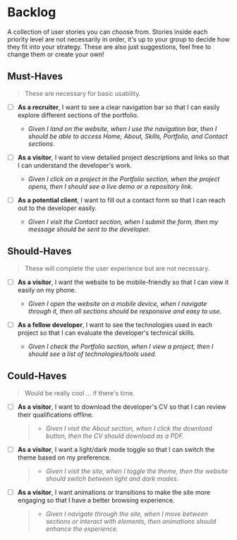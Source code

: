 # Backlog

A collection of user stories you can choose from. Stories inside each priority
level are not necessarily in order, it's up to your group to decide how they fit
into your strategy. These are also just suggestions, feel free to change them or
create your own!

## Must-Haves

> These are necessary for basic usability.

- [ ] **As a recruiter**, I want to see a clear navigation bar so that I can
      easily explore different sections of the portfolio.
  - _Given I land on the website, when I use the navigation bar, then I should
    be able to access Home, About, Skills, Portfolio, and Contact sections._
- [ ] **As a visitor**, I want to view detailed project descriptions and links
      so that I can understand the developer's work.

  - _Given I click on a project in the Portfolio section, when the project
    opens, then I should see a live demo or a repository link._

- [ ] **As a potential client**, I want to fill out a contact form so that I can
      reach out to the developer easily.
  - _Given I visit the Contact section, when I submit the form, then my message
    should be sent to the developer._

## Should-Haves

> These will complete the user experience but are not necessary.

- [ ] **As a visitor**, I want the website to be mobile-friendly so that I can
      view it easily on my phone.

  - _Given I open the website on a mobile device, when I navigate through it,
    then all sections should be responsive and easy to use._

- [ ] **As a fellow developer**, I want to see the technologies used in each
      project so that I can evaluate the developer's technical skills.
  - _Given I check the Portfolio section, when I view a project, then I should
    see a list of technologies/tools used._

## Could-Haves

> Would be really cool ... if there's time.

- [ ] **As a visitor**, I want to download the developer's CV so that I can
      review their qualifications offline.

  > - _Given I visit the About section, when I click the download button, then
  >   the CV should download as a PDF._

- [ ] **As a visitor**, I want a light/dark mode toggle so that I can switch the
      theme based on my preference.

  > - _Given I visit the site, when I toggle the theme, then the website should
  >   switch between light and dark modes._

- [ ] **As a visitor**, I want animations or transitions to make the site more
      engaging so that I have a better browsing experience.

  > - _Given I navigate through the site, when I move between sections or
  >   interact with elements, then animations should enhance the experience._
